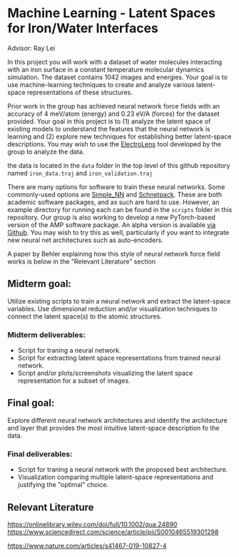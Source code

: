# Machine Learning - Latent Spaces for Iron/Water Interfaces
Advisor: Ray Lei

In this project you will work with a dataset of water molecules interacting with an iron surface in a constant temperature molecular dynamics simulation.  The dataset contains 1042 images and energies. Your goal is to use machine-learning techniques to create and analyze various latent-space representations of these structures.

Prior work in the group has achieved neural network force fields with an accuracy of 4 meV/atom (energy) and 0.23 eV/A (forces) for the dataset provided. Your goal in this project is to (1) analyze the latent space of existing models to understand the features that the neural network is learning and (2) explore new techniques for establishing better latent-space descriptions. You may wish to use the [ElectroLens](https://github.com/ray38/ElectroLens) tool developed by the group to analyze the data.

the data is located in the `data` folder in the top level of this github repository named `iron_data.traj` and `iron_validation.traj`

There are many options for software to train these neural networks. Some commonly-used options are [Simple\_NN](https://github.com/medford-group/SIMPLE-NN.git) and [Schnetpack](https://github.com/atomistic-machine-learning/schnetpack). These are both academic software packages, and as such are hard to use. However, an example directory for running each can be found in the `scripts` folder in this repository. Our group is also working to develop a new PyTorch-based version of the AMP software package. An alpha version is available [via Github](https://github.com/ulissigroup/amptorch). You may wish to try this as well, particularly if you want to integrate new neural net architectures such as auto-encoders.

A paper by Behler explaining how this style of neural network force field works is below in the "Relevant Literature" section

## Midterm goal:

Utilize existing scripts to train a neural network and extract the latent-space variables. Use dimensional reduction and/or visualization techniques to connect the latent space(s) to the atomic structures.

### Midterm deliverables:

* Script for traning a neural network.
* Script for extracting latent space representations from trained neural network.
* Script and/or plots/screenshots visualizing the latent space representation for a subset of images.

## Final goal:

Explore different neural network architectures and identify the architecture and layer that provides the most intuitive latent-space description fo the data.

### Final deliverables:

* Script for traning a neural network with the proposed best architecture.
* Visualization comparing multiple latent-space representations and justifying the "optimal" choice.

## Relevant Literature
https://onlinelibrary.wiley.com/doi/full/10.1002/qua.24890 https://www.sciencedirect.com/science/article/pii/S0010465519301298

https://www.nature.com/articles/s41467-019-10827-4
